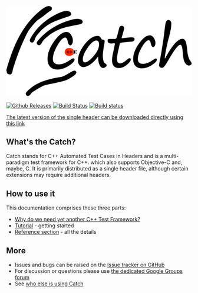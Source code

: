 ![catch logo](catch-logo-small.png)

[![Github Releases](https://img.shields.io/github/release/philsquared/catch.svg)](https://github.com/philsquared/catch/releases)
[![Build Status](https://travis-ci.org/philsquared/Catch.svg?branch=catch2)](https://travis-ci.org/philsquared/Catch?branch=catch2)
[![Build status](https://ci.appveyor.com/api/projects/status/hrtk60hv6tw6fght/branch/catch2?svg=true)](https://ci.appveyor.com/project/philsquared/catch/branch/catch2)

<a href="https://github.com/philsquared/Catch/releases/download/v2.0.0-develop.1/catch.hpp">The latest version of the single header can be downloaded directly using this link</a>

## What's the Catch?

Catch stands for C++ Automated Test Cases in Headers and is a
multi-paradigm test framework for C++. which also supports Objective-C
and, maybe, C.
It is primarily distributed as a single header file, although certain
extensions may require additional headers.

## How to use it
This documentation comprises these three parts:

* [Why do we need yet another C++ Test Framework?](docs/why-catch.md)
* [Tutorial](docs/tutorial.md) - getting started
* [Reference section](docs/Readme.md) - all the details

## More
* Issues and bugs can be raised on the [Issue tracker on GitHub](https://github.com/philsquared/Catch/issues)
* For discussion or questions please use [the dedicated Google Groups forum](https://groups.google.com/forum/?fromgroups#!forum/catch-forum)
* See [who else is using Catch](docs/opensource-users.md)
